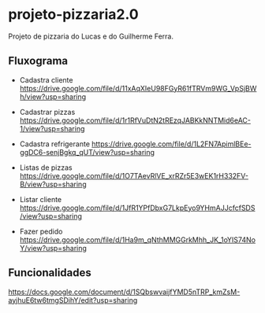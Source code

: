 # projeto-pizzaria2.0

Projeto de pizzaria do Lucas e do Guilherme Ferra.

## Fluxograma

* Cadastra cliente
https://drive.google.com/file/d/11xAqXIeU98FGyR61fTRVm9WG_VpSjBWh/view?usp=sharing

* Cadastrar pizzas
  https://drive.google.com/file/d/1r1RfVuDtN2tREzqJABKkNNTMid6eAC-1/view?usp=sharing

* Cadastra refrigerante
https://drive.google.com/file/d/1L2FN7ApimlBEe-ggDC6-senjBgkq_qUT/view?usp=sharing

* Listas de pizzas
https://drive.google.com/file/d/1O7TAevRlVE_xrRZr5E3wEK1rH332FV-B/view?usp=sharing

* Listar cliente
https://drive.google.com/file/d/1JfR1YPfDbxG7LkpEyo9YHmAJJcfcfSDS/view?usp=sharing

* Fazer pedido
https://drive.google.com/file/d/1Ha9m_qNthMMGGrkMhh_JK_1oYIS74NoY/view?usp=sharing

## Funcionalidades
https://docs.google.com/document/d/1SQbswvaijfYMD5nTRP_kmZsM-ayjhuE6tw6tmgSDihY/edit?usp=sharing
